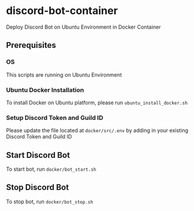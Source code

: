 # discord-bot-container
Deploy Discord Bot on Ubuntu Environment in Docker Container

## Prerequisites

### OS
This scripts are running on Ubuntu Environment

### Ubuntu Docker Installation
To install Docker on Ubuntu platform, please run `ubuntu_install_docker.sh`

### Setup Discord Token and Guild ID
Please update the file located at `docker/src/.env` by adding in your existing Discord Token and Guild ID 

## Start Discord Bot
To start bot, run `docker/bot_start.sh`

## Stop Discord Bot
To stop bot, run `docker/bot_stop.sh`
